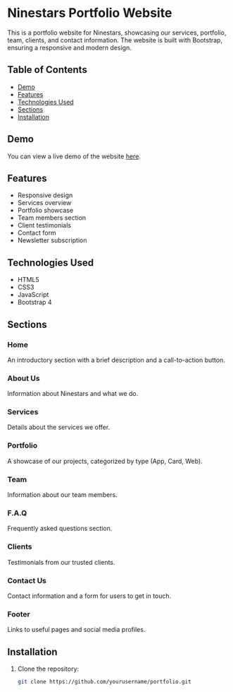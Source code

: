 # Ninestars Portfolio Website

This is a portfolio website for Ninestars, showcasing our services, portfolio, team, clients, and contact information. The website is built with Bootstrap, ensuring a responsive and modern design.

## Table of Contents

- [Demo](#demo)
- [Features](#features)
- [Technologies Used](#technologies-used)
- [Sections](#sections)
- [Installation](#installation)

## Demo

You can view a live demo of the website [here](#).

## Features

- Responsive design
- Services overview
- Portfolio showcase
- Team members section
- Client testimonials
- Contact form
- Newsletter subscription

## Technologies Used

- HTML5
- CSS3
- JavaScript
- Bootstrap 4

## Sections

### Home
An introductory section with a brief description and a call-to-action button.

### About Us
Information about Ninestars and what we do.

### Services
Details about the services we offer.

### Portfolio
A showcase of our projects, categorized by type (App, Card, Web).

### Team
Information about our team members.

### F.A.Q
Frequently asked questions section.

### Clients
Testimonials from our trusted clients.

### Contact Us
Contact information and a form for users to get in touch.

### Footer
Links to useful pages and social media profiles.

## Installation

1. Clone the repository:
   ```bash
   git clone https://github.com/yourusername/portfolio.git
